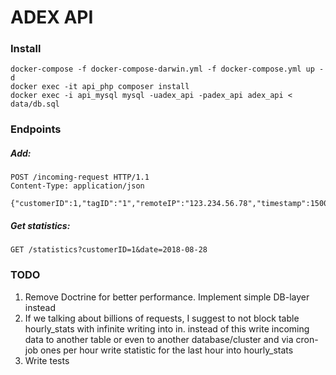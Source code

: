 # ADEX API

### Install

```
docker-compose -f docker-compose-darwin.yml -f docker-compose.yml up -d
docker exec -it api_php composer install
docker exec -i api_mysql mysql -uadex_api -padex_api adex_api < data/db.sql 
```

### Endpoints

##### Add:

```
POST /incoming-request HTTP/1.1
Content-Type: application/json

{"customerID":1,"tagID":"1","remoteIP":"123.234.56.78","timestamp":1500000000}
```

##### Get statistics:

```
GET /statistics?customerID=1&date=2018-08-28
```

### TODO

1. Remove Doctrine for better performance. Implement simple DB-layer instead
2. If we talking about billions of requests, I suggest to not block table hourly_stats with infinite writing into in. instead of this write incoming data to another table or even to another database/cluster and via cron-job ones per hour write statistic for the last hour into hourly_stats
3. Write tests